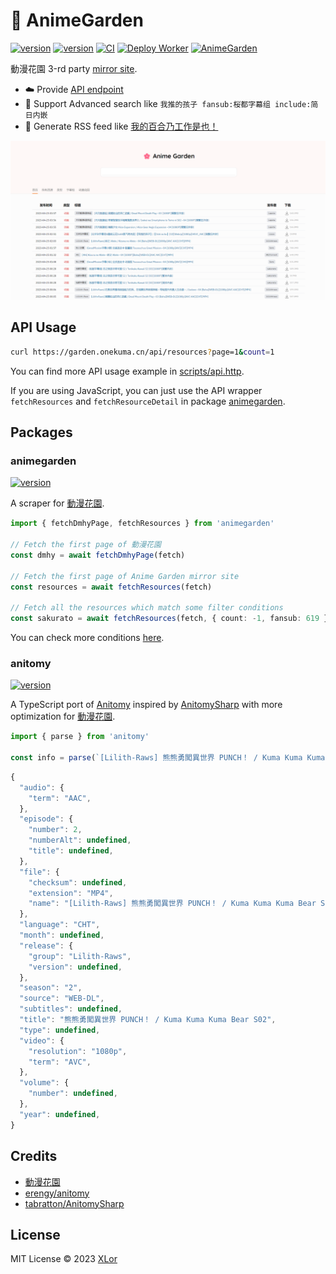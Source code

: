 # 🌸 AnimeGarden

[![version](https://img.shields.io/npm/v/animegarden?label=animegarden)](https://www.npmjs.com/package/animegarden) [![version](https://img.shields.io/npm/v/anitomy?label=anitomy)](https://www.npmjs.com/package/anitomy) [![CI](https://github.com/yjl9903/AnimeGarden/actions/workflows/ci.yml/badge.svg)](https://github.com/yjl9903/AnimeGarden/actions/workflows/ci.yml) [![Deploy Worker](https://github.com/yjl9903/AnimeGarden/actions/workflows/deploy.yml/badge.svg)](https://github.com/yjl9903/AnimeGarden/actions/workflows/deploy.yml) [![AnimeGarden](https://img.shields.io/endpoint?url=https://pages.onekuma.cn/project/animegarden&label=AnimeGarden)](https://garden.onekuma.cn)

動漫花園 3-rd party [mirror site](https://garden.onekuma.cn).

+ ☁️ Provide [API endpoint](https://garden.onekuma.cn/api/resources)
+ 🔖 Support Advanced search like `我推的孩子 fansub:桜都字幕组 include:简日内嵌`
+ 📙 Generate RSS feed like [我的百合乃工作是也！](https://garden.onekuma.cn/feed.xml?search=%5B%22%E6%88%91%E7%9A%84%E7%99%BE%E5%90%88%E4%B9%83%E5%B7%A5%E4%BD%9C%E6%98%AF%E4%B9%9F%22%5D&include=%5B%22%E7%AE%80%E4%BD%93%22%5D&exclude=%5B%5D&fansub=619)

![home](./assets/home.png)

## API Usage

```bash
curl https://garden.onekuma.cn/api/resources?page=1&count=1
```

You can find more API usage example in [scripts/api.http](./scripts/api.http).

If you are using JavaScript, you can just use the API wrapper `fetchResources` and `fetchResourceDetail` in package [animegarden](https://www.npmjs.com/package/animegarden).

## Packages

### animegarden

[![version](https://img.shields.io/npm/v/animegarden?color=rgb%2850%2C203%2C86%29&label=animegarden)](https://www.npmjs.com/package/animegarden)

A scraper for [動漫花園](https://share.dmhy.org/).

```ts
import { fetchDmhyPage, fetchResources } from 'animegarden'

// Fetch the first page of 動漫花園
const dmhy = await fetchDmhyPage(fetch)

// Fetch the first page of Anime Garden mirror site
const resources = await fetchResources(fetch)

// Fetch all the resources which match some filter conditions
const sakurato = await fetchResources(fetch, { count: -1, fansub: 619 })
```

You can check more conditions [here](https://github.com/yjl9903/AnimeGarden/blob/main/packages/animegarden/src/garden.ts).

### anitomy

[![version](https://img.shields.io/npm/v/anitomy?color=rgb%2850%2C203%2C86%29&label=anitomy)](https://www.npmjs.com/package/anitomy)

A TypeScript port of [Anitomy](https://github.com/erengy/anitomy) inspired by [AnitomySharp](https://github.com/tabratton/AnitomySharp) with more optimization for [動漫花園](https://share.dmhy.org/).

```ts
import { parse } from 'anitomy'

const info = parse(`[Lilith-Raws] 熊熊勇闖異世界 PUNCH！ / Kuma Kuma Kuma Bear S02 - 02 [Baha][WEB-DL][1080p][AVC AAC][CHT][MP4]`)
```

```js
{
  "audio": {
    "term": "AAC",
  },
  "episode": {
    "number": 2,
    "numberAlt": undefined,
    "title": undefined,
  },
  "file": {
    "checksum": undefined,
    "extension": "MP4",
    "name": "[Lilith-Raws] 熊熊勇闖異世界 PUNCH！ / Kuma Kuma Kuma Bear S02 - 02 [Baha][WEB-DL][1080p][AVC AAC][CHT][MP4]",
  },
  "language": "CHT",
  "month": undefined,
  "release": {
    "group": "Lilith-Raws",
    "version": undefined,
  },
  "season": "2",
  "source": "WEB-DL",
  "subtitles": undefined,
  "title": "熊熊勇闖異世界 PUNCH！ / Kuma Kuma Kuma Bear S02",
  "type": undefined,
  "video": {
    "resolution": "1080p",
    "term": "AVC",
  },
  "volume": {
    "number": undefined,
  },
  "year": undefined,
}
```

## Credits

+ [動漫花園](https://share.dmhy.org/)
+ [erengy/anitomy](https://github.com/erengy/anitomy)
+ [tabratton/AnitomySharp](https://github.com/tabratton/AnitomySharp)

## License

MIT License © 2023 [XLor](https://github.com/yjl9903)

